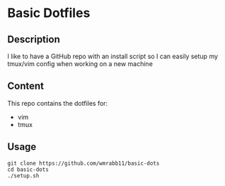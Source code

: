# Basic Dotfiles
## Description
I like to have a GitHub repo with an install script so I can easily setup my tmux/vim config when working on a new machine

## Content
This repo contains the dotfiles for:
  - vim
  - tmux
  
## Usage
    git clone https://github.com/wmrabb11/basic-dots
    cd basic-dots
    ./setup.sh
